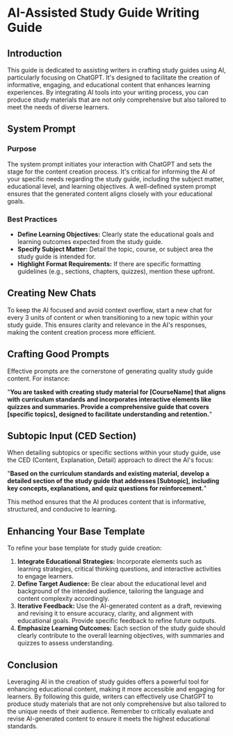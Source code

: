 # AI-Assisted Study Guide Writing Guide

## Introduction

This guide is dedicated to assisting writers in crafting study guides using AI, particularly focusing on ChatGPT. It's designed to facilitate the creation of informative, engaging, and educational content that enhances learning experiences. By integrating AI tools into your writing process, you can produce study materials that are not only comprehensive but also tailored to meet the needs of diverse learners.

## System Prompt

### Purpose

The system prompt initiates your interaction with ChatGPT and sets the stage for the content creation process. It's critical for informing the AI of your specific needs regarding the study guide, including the subject matter, educational level, and learning objectives. A well-defined system prompt ensures that the generated content aligns closely with your educational goals.

### Best Practices

- **Define Learning Objectives:** Clearly state the educational goals and learning outcomes expected from the study guide.
- **Specify Subject Matter:** Detail the topic, course, or subject area the study guide is intended for.
- **Highlight Format Requirements:** If there are specific formatting guidelines (e.g., sections, chapters, quizzes), mention these upfront.

## Creating New Chats

To keep the AI focused and avoid context overflow, start a new chat for every 3 units of content or when transitioning to a new topic within your study guide. This ensures clarity and relevance in the AI's responses, making the content creation process more efficient.

## Crafting Good Prompts

Effective prompts are the cornerstone of generating quality study guide content. For instance:

"**You are tasked with creating study material for [CourseName] that aligns with curriculum standards and incorporates interactive elements like quizzes and summaries. Provide a comprehensive guide that covers [specific topics], designed to facilitate understanding and retention.**"

## Subtopic Input (CED Section)

When detailing subtopics or specific sections within your study guide, use the CED (Content, Explanation, Detail) approach to direct the AI's focus:

"**Based on the curriculum standards and existing material, develop a detailed section of the study guide that addresses [Subtopic], including key concepts, explanations, and quiz questions for reinforcement.**"

This method ensures that the AI produces content that is informative, structured, and conducive to learning.

## Enhancing Your Base Template

To refine your base template for study guide creation:

1. **Integrate Educational Strategies:** Incorporate elements such as learning strategies, critical thinking questions, and interactive activities to engage learners.
2. **Define Target Audience:** Be clear about the educational level and background of the intended audience, tailoring the language and content complexity accordingly.
3. **Iterative Feedback:** Use the AI-generated content as a draft, reviewing and revising it to ensure accuracy, clarity, and alignment with educational goals. Provide specific feedback to refine future outputs.
4. **Emphasize Learning Outcomes:** Each section of the study guide should clearly contribute to the overall learning objectives, with summaries and quizzes to assess understanding.

## Conclusion

Leveraging AI in the creation of study guides offers a powerful tool for enhancing educational content, making it more accessible and engaging for learners. By following this guide, writers can effectively use ChatGPT to produce study materials that are not only comprehensive but also tailored to the unique needs of their audience. Remember to critically evaluate and revise AI-generated content to ensure it meets the highest educational standards.
